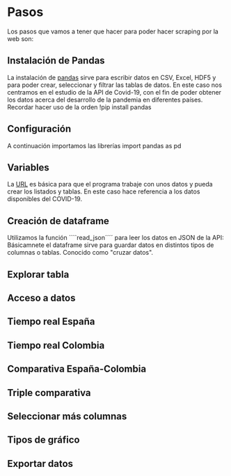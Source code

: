 # Pasos
Los pasos que vamos a tener que hacer para poder hacer scraping por la web son:

## Instalación de Pandas
La instalación de [pandas](https://github.com/nebrijas/periodismodedatos-mariofs17/blob/main/api-covid19-pandas.ipynb) sirve para escribir datos en CSV, Excel, HDF5 y para poder crear, seleccionar y filtrar las tablas de datos. En este caso nos centramos en el estudio de la API de Covid-19, con el fin de poder obtener los datos acerca del desarrollo de la pandemia en diferentes países. Recordar hacer uso de la orden !pip install pandas

## Configuración
A continuación importamos las librerías import pandas as pd

## Variables
La [URL](https://api.covid19api.com/countries "URL") es básica para que el programa trabaje con unos datos y pueda crear los listados y tablas. En este caso hace referencia a los datos disponibles del COVID-19. 

## Creación de dataframe
Utilizamos la función ````read_json´´´´ para leer los datos en JSON de la API:
Básicamnete el dataframe sirve para guardar datos en distintos tipos de columnas o tablas. Conocido como "cruzar datos".



## Explorar tabla

## Acceso a datos

## Tiempo real España

## Tiempo real Colombia

## Comparativa España-Colombia

## Triple comparativa

## Seleccionar más columnas

## Tipos de gráfico

## Exportar datos






